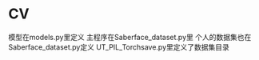 # CV

模型在models.py里定义
主程序在Saberface_dataset.py里
个人的数据集也在Saberface_dataset.py定义
UT_PIL_Torchsave.py里定义了数据集目录

